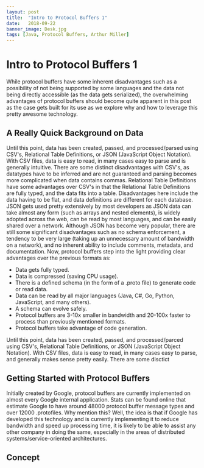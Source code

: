```yaml
---
layout: post
title:  "Intro to Protocol Buffers 1"
date:   2018-09-22
banner_image: Desk.jpg
tags: [Java, Protocol Buffers, Arthur Miller]
---
```


# Intro to Protocol Buffers 1 
While protocol buffers have some inherent disadvantages such as a possibility of not being supported by some languages and the data not being directly accessible (as the data gets serialized), the overwhelming advantages of protocol buffers should become quite apparent in this post as the case gets built for its use as we explore why and how to leverage this pretty awesome technology.
<!--more-->
## A Really Quick Background on Data
Until this point, data has been created, passed, and processed/parsed using CSV's, Relational Table Definitions, or JSON (JavaScript Object Notation). With CSV files, data is easy to read, in many cases easy to parse and is generally intuitive. There are some distinct disadvantages with CSV's, as datatypes have to be inferred and are not guaranteed and parsing becomes more complicated when data contains commas. Relational Table Definitions have some advantages over CSV's in that the Relational Table Definitions are fully typed, and the data fits into a table. Disadvantages here include the data having to be flat, and data definitions are different for each database. JSON gets used pretty extensively by most developers as JSON data can take almost any form (such as arrays and nested elements), is widely adopted across the web, can be read by most languages, and can be easily shared over a network. Although JSON has become very popular, there are still some significant disadvantages such as no schema enforcement, a tendency to be very large (taking up an unnecessary amount of bandwidth on a network), and no inherent ability to include comments, metadata, and documentation. Now, protocol buffers step into the light providing clear advantages over the previous formats as:
* Data gets fully typed. 
* Data is compressed (saving CPU usage).
* There is a defined schema (in the form of a .proto file) to generate code or read data.
* Data can be read by all major languages (Java, C#, Go, Python, JavaScript, and many others).
* A schema can evolve safely.
* Protocol buffers are 3-10x smaller in bandwidth and 20-100x faster to process than previously mentioned formats.
* Protocol buffers take advantage of code generation. 

Until this point, data has been created, passed, and processed/parced using CSV's, Relational Table Definitions, or JSON (JavaScript Object Notation).
With CSV files, data is easy to read, in many cases easy to parse, and generally makes sense pretty easily. There are some disctict 


## Getting Started with Protocol Buffers
Initially created by Google, protocol buffers are currently implemented on almost every Google internal application. Stats can be found online that estimate Google to have around 48000 protocol buffer message types and over 12000 .protofiles. Why mention this? Well, the idea is that if Google has developed this technology and is currently implementing it to reduce bandwidth and speed up processing time, it is likely to be able to assist any other company in doing the same, especially in the areas of distributed systems/service-oriented architectures.  

## Concept
